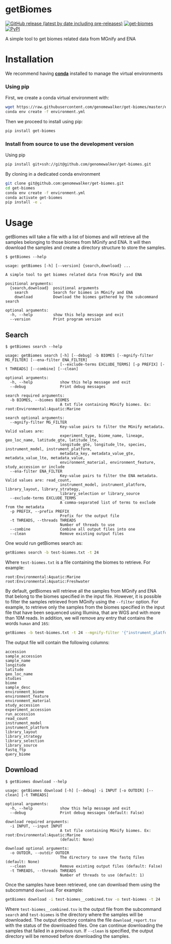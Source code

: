 
# getBiomes


[![GitHub release (latest by date including pre-releases)](https://img.shields.io/github/v/release/genomewalker/get-biomes?include_prereleases&label=version)](https://github.com/genomewalker/get-biomes/releases) [![get-biomes](https://github.com/genomewalker/get-biomes/workflows/getBiomes_ci/badge.svg)](https://github.com/genomewalker/get-biomes/actions) [![PyPI](https://img.shields.io/pypi/v/get-biomes)](https://pypi.org/project/get-biomes/)


A simple tool to get biomes related data from MGnify and ENA

# Installation

We recommend having [**conda**](https://docs.conda.io/en/latest/) installed to manage the virtual environments

### Using pip

First, we create a conda virtual environment with:

```bash
wget https://raw.githubusercontent.com/genomewalker/get-biomes/master/environment.yml
conda env create -f environment.yml
```

Then we proceed to install using pip:

```bash
pip install get-biomes
```

### Install from source to use the development version

Using pip

```bash
pip install git+ssh://git@github.com/genomewalker/get-biomes.git
```

By cloning in a dedicated conda environment

```bash
git clone git@github.com:genomewalker/get-biomes.git
cd get-biomes
conda env create -f environment.yml
conda activate get-biomes
pip install -e .
```


# Usage

getBiomes will take a file with a list of biomes and will retrieve all the samples belonging to those biomes from MGnify and ENA. It will then download the samples and create a directory structure to store the samples.

```
$ getBiomes --help

usage: getBiomes [-h] [--version] {search,download} ...

A simple tool to get biomes related data from MGnify and ENA

positional arguments:
  {search,download}  positional arguments
    search           Search for biomes in MGnify and ENA
    download         Download the biomes gathered by the subcommand search

optional arguments:
  -h, --help         show this help message and exit
  --version          Print program version
```

## Search


```
$ getBiomes search --help

usage: getBiomes search [-h] [--debug] -b BIOMES [--mgnify-filter MG_FILTER] [--ena-filter ENA_FILTER]
                        [--exclude-terms EXCLUDE_TERMS] [-p PREFIX] [-t THREADS] [--combine] [--clean]

optional arguments:
  -h, --help            show this help message and exit
  --debug               Print debug messages

search required arguments:
  -b BIOMES, --biomes BIOMES
                        A txt file containing MGnify biomes. Ex: root:Environmental:Aquatic:Marine

search optional arguments:
  --mgnify-filter MG_FILTER
                        Key-value pairs to filter the MGnify metadata. Valid values are:
                        experiment_type, biome_name, lineage, geo_loc_name, latitude_gte, latitude_lte,
                        longitude_gte, longitude_lte, species, instrument_model, instrument_platform,
                        metadata_key, metadata_value_gte, metadata_value_lte, metadata_value,
                        environment_material, environment_feature, study_accession or include
  --ena-filter ENA_FILTER
                        Key-value pairs to filter the ENA metadata. Valid values are: read_count,
                        instrument_model, instrument_platform, library_layout, library_strategy,
                        library_selection or library_source
  --exclude-terms EXCLUDE_TERMS
                        A comma-separated list of terms to exclude from the metadata
  -p PREFIX, --prefix PREFIX
                        Prefix for the output file
  -t THREADS, --threads THREADS
                        Number of threads to use
  --combine             Combine all output files into one
  --clean               Remove existing output files
```


One would run getBiomes search as:

```bash
getBiomes search -b test-biomes.txt -t 24
```

Where `test-biomes.txt` is a file containing the biomes to retrieve. For example:

```
root:Environmental:Aquatic:Marine
root:Environmental:Aquatic:Freshwater
```

By default, getBiomes will retrieve all the samples from MGnify and ENA that belong to the biomes specified in the input file. However, it is possible to filter the samples retrieved from MGnify using the `--filter` option. For example, to retrieve only the samples from the biomes specified in the input file that have been sequenced using Illumina, that are WGS and with more than 10M reads. In addition, we will remove any entry that contains the words `human` and `16S`:

```bash
getBiomes -b test-biomes.txt -t 24 --mgnify-filter '{"instrument_platform":"illumina","metadata_key":"investigation type","metadata_value":"metagenome"}' --ena-filter '{"library_layout":"PAIRED","library_strategy":"WGS","library_source":"METAGENOMIC","library_selection":"RANDOM", "read_count":10000000}' --exclude-terms human,16S
```

The output file will contain the following columns:

```
accession
sample_accession
sample_name
longitude
latitude
geo_loc_name
studies
biome
sample_desc
environment_biome
environment_feature
environment_material
study_accession
experiment_accession
run_accession
read_count
instrument_model
instrument_platform
library_layout
library_strategy
library_selection
library_source
fastq_ftp
query_biome
```

## Download

```
$ getBiomes download --help

usage: getBiomes download [-h] [--debug] -i INPUT [-o OUTDIR] [--clean] [-t THREADS]

optional arguments:
  -h, --help            show this help message and exit
  --debug               Print debug messages (default: False)

download required arguments:
  -i INPUT, --input INPUT
                        A txt file containing MGnify biomes. Ex: root:Environmental:Aquatic:Marine
                        (default: None)

download optional arguments:
  -o OUTDIR, --outdir OUTDIR
                        The directory to save the fastq files (default: None)
  --clean               Remove existing output files (default: False)
  -t THREADS, --threads THREADS
                        Number of threads to use (default: 1)
```

Once the samples have been retrieved, one can download them using the subcommand `download`. For example:

```bash
getBiomes download -i test-biomes__combined.tsv -o test-biomes -t 24
```

Where `test-biomes__combined.tsv` is the output file from the subcommand `search` and `test-biomes` is the directory where the samples will be downloaded. The output directory contains the file `download_report.tsv` with the status of the downloaded files. One can continue downloading the samples that failed in a previous run. If `--clean` is specified, the output directory will be removed before downloading the samples. 

